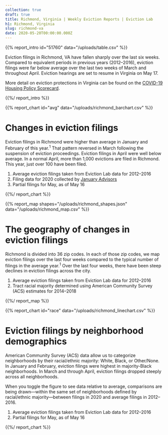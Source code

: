 ```yaml
---
collection: true
draft: true
title: Richmond, Virginia | Weekly Eviction Reports | Eviction Lab
h1: Richmond, Virginia
slug: richmond-va
date: 2020-05-20T00:00:00.000Z
---
```


{{% report_intro id="51760" data="/uploads/table.csv" %}}





Eviction filings in Richmond, VA have fallen sharply over the last six weeks. Compared to equivalent periods in previous years (2012–2016), eviction filings were far below average over the last two weeks of March and throughout April. Eviction hearings are set to resume in Virginia on May 17.

More detail on eviction protections in Virginia can be found on the [COVID-19 Housing Policy Scorecard](https://evictionlab.org/covid-policy-scorecard/va/).





{{%/ report_intro %}}



{{% report_chart id="avg" data="/uploads/richmond_barchart.csv" %}}

# Changes in eviction filings

Eviction filings in Richmond were higher than average in January and February of this year.<sup>1</sup> That pattern reversed in March following the suspension of eviction proceedings. Eviction filings in April were well below average. In a normal April, more than 1,000 evictions are filed in Richmond. This year, just over 100 have been filed.

1. Average eviction filings taken from Eviction Lab data for 2012–2016
2. Filing data for 2020 collected by [January Advisors](https://www.januaryadvisors.com/)
3. Partial filings for May, as of May 16

{{%/ report_chart %}}



{{% report_map shapes="/uploads/richmond_shapes.json" data="/uploads/richmond_map.csv" %}}

# The geography of changes in eviction filings

Richmond is divided into 36 zip codes. In each of those zip codes, we map eviction filings over the last four weeks compared to the typical number of filings in the average year.<sup>1</sup> Over the last four weeks, there have been steep declines in eviction filings across the city.

1. Average eviction filings taken from Eviction Lab data for 2012–2016
2. Tract racial majority determined using American Community Survey (ACS) estimates for 2014–2018

{{%/ report_map %}}



{{% report_chart id="race" data="/uploads/richmond_linechart.csv" %}}

# Eviction filings by neighborhood demographics

American Community Survey (ACS) data allow us to categorize neighborhoods by their racial/ethnic majority: White, Black, or Other/None. In January and February, eviction filings were highest in majority-Black neighborhoods. In March and through April, eviction filings dropped steeply across all neighborhoods.

When you toggle the figure to see data relative to average, comparisons are being drawn—within the same set of neighborhoods defined by racial/ethnic majority—between filings in 2020 and average filings in 2012–2016.

1. Average eviction filings taken from Eviction Lab data for 2012–2016
2. Partial filings for May, as of May 16

{{%/ report_chart %}}